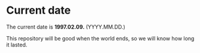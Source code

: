 # Current date

The current date is **1997.02.09.** (YYYY.MM.DD.)

This repository will be good when the world ends, so we will know how long it lasted.